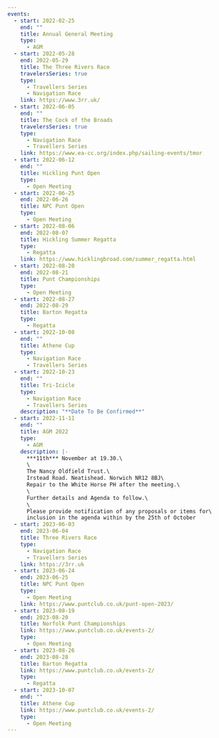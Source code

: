 ```yaml
---
events:
  - start: 2022-02-25
    end: ""
    title: Annual General Meeting
    type:
      - AGM
  - start: 2022-05-28
    end: 2022-05-29
    title: The Three Rivers Race
    travelersSeries: true
    type:
      - Travellers Series
      - Navigation Race
    link: https://www.3rr.uk/
  - start: 2022-06-05
    end: ""
    title: The Cock of the Broads
    travelersSeries: true
    type:
      - Navigation Race
      - Travellers Series
    link: https://www.ea-cc.org/index.php/sailing-events/tmor
  - start: 2022-06-12
    end: ""
    title: Hickling Punt Open
    type:
      - Open Meeting
  - start: 2022-06-25
    end: 2022-06-26
    title: NPC Punt Open
    type:
      - Open Meeting
  - start: 2022-08-06
    end: 2022-08-07
    title: Hickling Summer Regatta
    type:
      - Regatta
    link: https://www.hicklingbroad.com/summer_regatta.html
  - start: 2022-08-20
    end: 2022-08-21
    title: Punt Championships
    type:
      - Open Meeting
  - start: 2022-08-27
    end: 2022-08-29
    title: Barton Regatta
    type:
      - Regatta
  - start: 2022-10-08
    end: ""
    title: Athene Cup
    type:
      - Navigation Race
      - Travellers Series
  - start: 2022-10-23
    end: ""
    title: Tri-Icicle
    type:
      - Navigation Race
      - Travellers Series
    description: "**Date To Be Confirmed**"
  - start: 2022-11-11
    end: ""
    title: AGM 2022
    type:
      - AGM
    description: |-
      ***11th*** November at 19.30.\
      \
      The Nancy Oldfield Trust.\
      Irstead Road. Neatishead. Norwich NR12 8BJ\
      Repair to the White Horse PH after the meeting.\
      \
      Further details and Agenda to follow.\
      \
      Please provide notification of any proposals or items for\
      inclusion in the agenda within by the 25th of October
  - start: 2023-06-03
    end: 2023-06-04
    title: Three Rivers Race
    type:
      - Navigation Race
      - Travellers Series
    link: https://3rr.uk
  - start: 2023-06-24
    end: 2023-06-25
    title: NPC Punt Open
    type:
      - Open Meeting
    link: https://www.puntclub.co.uk/punt-open-2023/
  - start: 2023-08-19
    end: 2023-08-20
    title: Norfolk Punt Championships
    link: https://www.puntclub.co.uk/events-2/
    type:
      - Open Meeting
  - start: 2023-08-26
    end: 2023-08-28
    title: Barton Regatta
    link: https://www.puntclub.co.uk/events-2/
    type:
      - Regatta
  - start: 2023-10-07
    end: ""
    title: Athene Cup
    link: https://www.puntclub.co.uk/events-2/
    type:
      - Open Meeting
---
```

